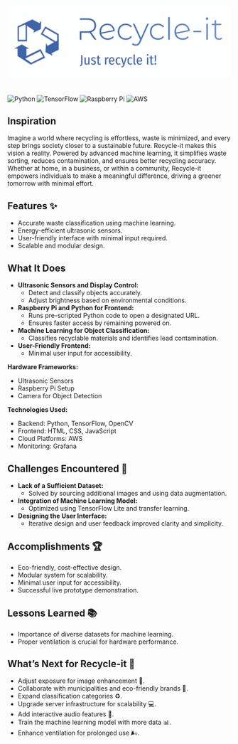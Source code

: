 ![Recycle-it Banner](https://github.com/matveho/recycle-it/blob/main/frontend/public/assets/Banner.png)
# 
![Python](https://img.shields.io/badge/Python-3.8%2B-blue)
![TensorFlow](https://img.shields.io/badge/TensorFlow-2.0%2B-orange)
![Raspberry Pi](https://img.shields.io/badge/Raspberry%20Pi-4B-red)
![AWS](https://img.shields.io/badge/AWS-Cloud-yellow)

## Inspiration
Imagine a world where recycling is effortless, waste is minimized, and every step brings society closer to a sustainable future. Recycle-it makes this vision a reality. Powered by advanced machine learning, it simplifies waste sorting, reduces contamination, and ensures better recycling accuracy. Whether at home, in a business, or within a community, Recycle-it empowers individuals to make a meaningful difference, driving a greener tomorrow with minimal effort.

## Features ✨
- Accurate waste classification using machine learning.
- Energy-efficient ultrasonic sensors.
- User-friendly interface with minimal input required.
- Scalable and modular design.

## What It Does
- **Ultrasonic Sensors and Display Control:**
  - Detect and classify objects accurately.
  - Adjust brightness based on environmental conditions.
- **Raspberry Pi and Python for Frontend:**
  - Runs pre-scripted Python code to open a designated URL.
  - Ensures faster access by remaining powered on.
- **Machine Learning for Object Classification:**
  - Classifies recyclable materials and identifies lead contamination.
- **User-Friendly Frontend:**
  - Minimal user input for accessibility.

**Hardware Frameworks:**
- Ultrasonic Sensors
- Raspberry Pi Setup
- Camera for Object Detection

**Technologies Used:**
- Backend: Python, TensorFlow, OpenCV
- Frontend: HTML, CSS, JavaScript
- Cloud Platforms: AWS
- Monitoring: Grafana

## Challenges Encountered 🚧
- **Lack of a Sufficient Dataset:**
  - Solved by sourcing additional images and using data augmentation.
- **Integration of Machine Learning Model:**
  - Optimized using TensorFlow Lite and transfer learning.
- **Designing the User Interface:**
  - Iterative design and user feedback improved clarity and simplicity.

## Accomplishments 🏆
- Eco-friendly, cost-effective design.
- Modular system for scalability.
- Minimal user input for accessibility.
- Successful live prototype demonstration.

## Lessons Learned 📚
- Importance of diverse datasets for machine learning.
- Proper ventilation is crucial for hardware performance.

## What’s Next for Recycle-it 🚀
- Adjust exposure for image enhancement 📸.
- Collaborate with municipalities and eco-friendly brands 🤝.
- Expand classification categories ♻️.
- Upgrade server infrastructure for scalability 💻.
- Add interactive audio features 🎤.
- Train the machine learning model with more data 📊.
- Enhance ventilation for prolonged use 🌬️.